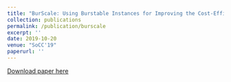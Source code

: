 ```yaml
---
title: "BurScale: Using Burstable Instances for Improving the Cost-Efficacy of Autoscaling in the Public Cloud"
collection: publications
permalink: /publication/burscale
excerpt: ''
date: 2019-10-20
venue: "SoCC'19"
paperurl: ''
---
```



[Download paper here]()
